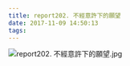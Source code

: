 ```yaml
---
title: report202. 不經意許下的願望
date: 2017-11-09 14:50:13
tags:
---
```

![report202. 不經意許下的願望.jpg](https://i.loli.net/2017/11/10/5a054cc8d27ce.jpg)

